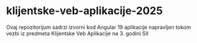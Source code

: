 # klijentske-veb-aplikacije-2025
Ovaj repozitorijum sadrzi izvorni kod Angular 19 aplikacije napravljen tokom vezbi iz predmeta Klijentske Veb Aplikacije na 3. godini SII
